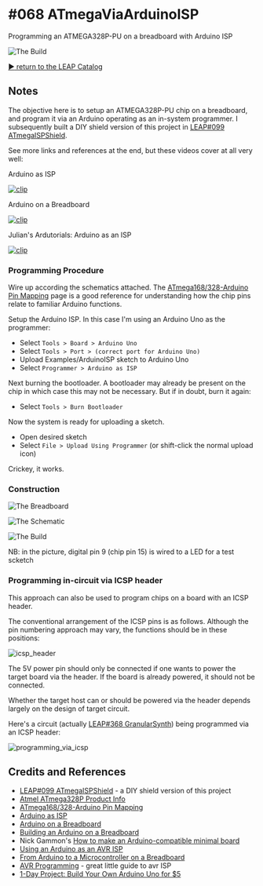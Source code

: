 # #068 ATmegaViaArduinoISP

Programming an ATMEGA328P-PU on a breadboard with Arduino ISP

![The Build](./assets/ATmegaViaArduinoISP_build.jpg?raw=true)

[:arrow_forward: return to the LEAP Catalog](https://leap.tardate.com)

## Notes

The objective here is to setup an ATMEGA328P-PU chip on a breadboard, and program it via an Arduino operating as an in-system programmer.
I subsequently built a DIY shield version of this project in [LEAP#099 ATmegaISPShield](../ATmegaISPShield).

See more links and references at the end, but these videos cover at all very well:

Arduino as ISP

[![clip](http://img.youtube.com/vi/muP1dp73Mdg/0.jpg)](http://www.youtube.com/watch?v=muP1dp73Mdg)

Arduino on a Breadboard

[![clip](http://img.youtube.com/vi/ufQZnAAxZ7A/0.jpg)](http://www.youtube.com/watch?v=ufQZnAAxZ7A)

Julian's Ardutorials: Arduino as an ISP

[![clip](http://img.youtube.com/vi/c8andV3OWr8/0.jpg)](http://www.youtube.com/watch?v=c8andV3OWr8)


### Programming Procedure

Wire up according the schematics attached.
The [ATmega168/328-Arduino Pin Mapping](http://www.arduino.cc/en/Hacking/PinMapping168) page is a good reference for understanding how the chip pins relate to familiar Arduino functions.

Setup the Arduino ISP. In this case I'm using an Arduino Uno as the programmer:
* Select `Tools > Board > Arduino Uno`
* Select `Tools > Port > (correct port for Arduino Uno)`
* Upload Examples/ArduinoISP sketch to Arduino Uno
* Select `Programmer > Arduino as ISP`

Next burning the bootloader. A bootloader may already be present on the chip in which case this may not be necessary.
But if in doubt, burn it again:
* Select `Tools > Burn Bootloader`

Now the system is ready for uploading a sketch.
* Open desired sketch
* Select `File > Upload Using Programmer` (or shift-click the normal upload icon)

Crickey, it works.

### Construction

![The Breadboard](./assets/ATmegaViaArduinoISP_bb.jpg?raw=true)

![The Schematic](./assets/ATmegaViaArduinoISP_schematic.jpg?raw=true)

![The Build](./assets/ATmegaViaArduinoISP_build.jpg?raw=true)

NB: in the picture, digital pin 9 (chip pin 15) is wired to a LED for a test scketch


### Programming in-circuit via ICSP header

This approach can also be used to program chips on a board with an ICSP header.

The conventional arrangement of the ICSP pins is as follows. Although the pin numbering approach may vary,
the functions should be in these positions:

![icsp_header](./assets/icsp_header.png?raw=true)

The 5V power pin should only be connected if one wants to power the target board via the header.
If the board is already powered, it should not be connected.

Whether the target host can or should be powered via the header depends largely on the design of target circuit.

Here's a circuit (actually [LEAP#368 GranularSynth](../GranularSynth)) being programmed via an ICSP header:

![programming_via_icsp](./assets/programming_via_icsp.jpg?raw=true)


## Credits and References
* [LEAP#099 ATmegaISPShield](../ATmegaISPShield) - a DIY shield version of this project
* [Atmel ATmega328P Product Info](http://www.atmel.com/devices/ATMEGA328P.aspx)
* [ATmega168/328-Arduino Pin Mapping](http://www.arduino.cc/en/Hacking/PinMapping168)
* [Arduino as ISP](https://youtu.be/muP1dp73Mdg)
* [Arduino on a Breadboard](https://youtu.be/ufQZnAAxZ7A)
* [Building an Arduino on a Breadboard](http://www.arduino.cc/en/Main/Standalone)
* Nick Gammon's [How to make an Arduino-compatible minimal board](http://www.gammon.com.au/breadboard)
* [Using an Arduino as an AVR ISP](http://www.arduino.cc/en/Tutorial/ArduinoISP)
* [From Arduino to a Microcontroller on a Breadboard](http://www.arduino.cc/en/Tutorial/ArduinoToBreadboard)
* [AVR Programming](http://hackaday.com/2010/10/23/avr-programming-introduction/) - great little guide to avr ISP
* [1-Day Project: Build Your Own Arduino Uno for $5](https://www.youtube.com/watch?v=sNIMCdVOHOM)
